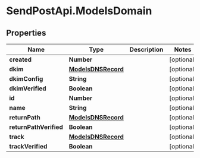 # SendPostApi.ModelsDomain

## Properties
Name | Type | Description | Notes
------------ | ------------- | ------------- | -------------
**created** | **Number** |  | [optional] 
**dkim** | [**ModelsDNSRecord**](ModelsDNSRecord.md) |  | [optional] 
**dkimConfig** | **String** |  | [optional] 
**dkimVerified** | **Boolean** |  | [optional] 
**id** | **Number** |  | [optional] 
**name** | **String** |  | [optional] 
**returnPath** | [**ModelsDNSRecord**](ModelsDNSRecord.md) |  | [optional] 
**returnPathVerified** | **Boolean** |  | [optional] 
**track** | [**ModelsDNSRecord**](ModelsDNSRecord.md) |  | [optional] 
**trackVerified** | **Boolean** |  | [optional] 


